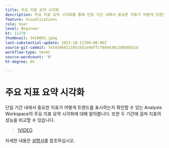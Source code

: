 ```yaml
---
title: 주요 지표 요약 시각화
description: 주요 지표 요약 시각화를 통해 단일 기간 내에서 중요한 지표가 어떻게 트렌드를 표시하는지 확인할 수 있습니다.
feature: Visualizations
role: User
level: Beginner
kt: 11270
thumbnail: 3410003.jpeg
last-substantial-update: 2022-10-11T00:00:00Z
source-git-commit: 7e543468111051b51e9dffcf0d4438c2d058b51d
workflow-type: tm+mt
source-wordcount: '0'
ht-degree: 0%

---
```



# 주요 지표 요약 시각화

단일 기간 내에서 중요한 지표가 어떻게 트렌드를 표시하는지 확인할 수 있는 Analysis Workspace의 주요 지표 요약 시각화에 대해 알아봅니다. 또한 두 기간에 걸쳐 지표의 성능을 비교할 수 있습니다.

>[!VIDEO](https://video.tv.adobe.com/v/3410003/?quality=12&learn=on)

자세한 내용은 [설명서](https://experienceleague.adobe.com/docs/analytics/analyze/analysis-workspace/visualizations/key-metric.html?lang=ko)를 참조하십시오.
